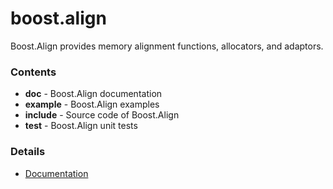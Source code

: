 # boost.align

Boost.Align provides memory alignment functions, allocators, and adaptors.

### Contents

* **doc** - Boost.Align documentation
* **example** - Boost.Align examples
* **include** - Source code of Boost.Align
* **test** - Boost.Align unit tests

### Details

* [Documentation](http://boost.org/libs/align)
